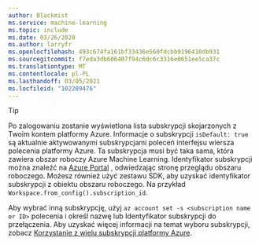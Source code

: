 ```yaml
---
author: Blackmist
ms.service: machine-learning
ms.topic: include
ms.date: 03/26/2020
ms.author: larryfr
ms.openlocfilehash: 493c674fa161bf33436e560fdcbb9196410db931
ms.sourcegitcommit: f7eda3db606407f94c6dc6c3316e0651ee5ca37c
ms.translationtype: MT
ms.contentlocale: pl-PL
ms.lasthandoff: 03/05/2021
ms.locfileid: "102209476"
---
```

> [!TIP]
> Po zalogowaniu zostanie wyświetlona lista subskrypcji skojarzonych z Twoim kontem platformy Azure. Informacje o subskrypcji `isDefault: true` są aktualnie aktywowanymi subskrypcjami poleceń interfejsu wiersza polecenia platformy Azure. Ta subskrypcja musi być taka sama, która zawiera obszar roboczy Azure Machine Learning. Identyfikator subskrypcji można znaleźć na [Azure Portal](https://portal.azure.com) , odwiedzając stronę przeglądu obszaru roboczego. Możesz również użyć zestawu SDK, aby uzyskać identyfikator subskrypcji z obiektu obszaru roboczego. Na przykład `Workspace.from_config().subscription_id`.
> 
> Aby wybrać inną subskrypcję, użyj `az account set -s <subscription name or ID>` polecenia i określ nazwę lub Identyfikator subskrypcji do przełączenia. Aby uzyskać więcej informacji na temat wyboru subskrypcji, zobacz [Korzystanie z wielu subskrypcji platformy Azure](/cli/azure/manage-azure-subscriptions-azure-cli).